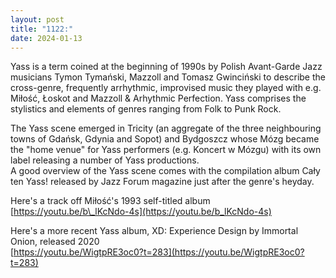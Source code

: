 ```yaml
---
layout: post
title: "1122:"
date: 2024-01-13
---
```


Yass is a term coined at the beginning of 1990s by Polish Avant-Garde Jazz musicians Tymon Tymański, Mazzoll and Tomasz Gwinciński to describe the cross-genre, frequently arrhythmic, improvised music they played with e.g. Miłość, Łoskot and Mazzoll & Arhythmic Perfection. Yass comprises the stylistics and elements of genres ranging from Folk to Punk Rock.

The Yass scene emerged in Tricity (an aggregate of the three neighbouring towns of Gdańsk, Gdynia and Sopot) and Bydgoszcz whose Mózg became the "home venue" for Yass performers (e.g. Koncert w Mózgu) with its own label releasing a number of Yass productions.  
A good overview of the Yass scene comes with the compilation album Cały ten Yass\! released by Jazz Forum magazine just after the genre's heyday.

Here's a track off Miłość's 1993 self-titled album  
[https://youtu.be/b\_lKcNdo-4s](https://youtu.be/b_lKcNdo-4s)

Here's a more recent Yass album, XD: Experience Design by Immortal Onion, released 2020  
[https://youtu.be/WigtpRE3oc0?t=283](https://youtu.be/WigtpRE3oc0?t=283)
